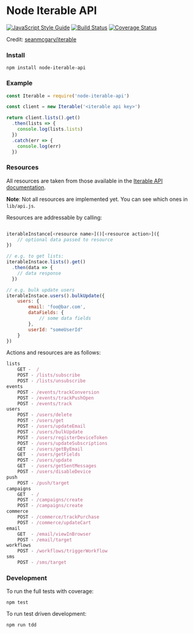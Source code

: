 # Node Iterable API
[![JavaScript Style Guide](https://img.shields.io/badge/code_style-standard-brightgreen.svg)](https://standardjs.com)
[![Build Status](https://travis-ci.org/geoffdutton/iterable-api.svg?branch=master)](https://travis-ci.org/geoffdutton/iterable-api)
[![Coverage Status](https://coveralls.io/repos/github/geoffdutton/iterable-api/badge.svg?branch=master)](https://coveralls.io/github/geoffdutton/iterable-api?branch=master)

Credit: [seanmcgary/iterable](https://github.com/seanmcgary/iterable)

### Install

```
npm install node-iterable-api
```

### Example

```javascript
const Iterable = require('node-iterable-api')

const client = new Iterable('<iterable api key>')

return client.lists().get()
  .then(lists => {
    console.log(lists.lists)
  })
  .catch(err => {
    console.log(err)
  })
```

### Resources

All resources are taken from those available in the [Iterable API documentation](https://app.iterable.com/api/docs).

**Note**: Not all resources are implemented yet. You can see which ones in `lib/api.js`.

Resources are addressable by calling:

```javascript

iterableInstance[<resource name>]()[<resource action>]({
	// optional data passed to resource
})

// e.g. to get lists:
iterableInstace.lists().get()
  .then(data => {
	// data response
  })

// e.g. bulk update users
iterableInstace.users().bulkUpdate({
	users: {
		email: 'foo@bar.com',
		dataFields: {
			// some data fields
		},
		userId: "someUserId"
	}
})
```

Actions and resources are as follows:

```javascript
lists
	GET -  /
	POST - /lists/subscribe
	POST - /lists/unsubscribe
events
	POST - /events/trackConversion
	POST - /events/trackPushOpen
	POST - /events/track
users
	POST - /users/delete
	POST - /users/get
	POST - /users/updateEmail
	POST - /users/bulkUpdate
	POST - /users/registerDeviceToken
	POST - /users/updateSubscriptions
	GET  - /users/getByEmail
	GET  - /users/getFields
	POST - /users/update
	GET  - /users/getSentMessages
	POST - /users/disableDevice
push
	POST - /push/target
campaigns
	GET  - /
	POST - /campaigns/create
	POST - /campaigns/create
commerce
	POST - /commerce/trackPurchase
	POST - /commerce/updateCart
email
	GET  - /email/viewInBrowser
	POST - /email/target
workflows
	POST - /workflows/triggerWorkflow
sms
    POST - /sms/target
```

### Development

To run the full tests with coverage:
```
npm test
```

To run test driven development:
```
npm run tdd
```
